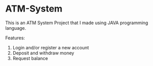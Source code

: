 # ATM-System
This is an ATM System Project that I made using JAVA programming language.

Features:

1. Login and/or register a new account
2. Deposit and withdraw money
3. Request balance
